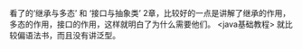 
看了<head firt java>的‘继承与多态’ 和 ‘接口与抽象类’ 2章，比较好的一点是讲解了继承的作用，多态的作用，接口的作用，这样就明白了为什么需要他们。
<java基础教程> 就比较偏语法书，而且没有讲泛型。

